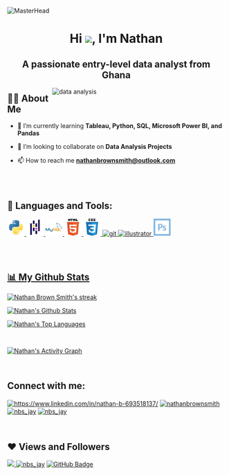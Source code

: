 ![MasterHead](https://miro.medium.com/max/1400/1*8tBvCjiZgM8g415xCqwswQ.gif)
<h1 align="center">Hi <img src="https://raw.githubusercontent.com/MartinHeinz/MartinHeinz/master/wave.gif" width="30px">, I'm Nathan</h1>
<h2 align="center">A passionate entry-level data analyst from Ghana</h2>
<img align="right" alt="data analysis" width="400" src="https://149695847.v2.pressablecdn.com/wp-content/uploads/2018/12/developer-dribbble.gif">


## 🙋‍♂️ About Me

- 🌱 I’m currently learning **Tableau, Python, SQL, Microsoft Power BI, and Pandas**

- 👯 I’m looking to collaborate on **Data Analysis Projects**

- 📫 How to reach me **nathanbrownsmith@outlook.com**

<br/>
<br/>

## 🚀 Languages and Tools:

<p align="left">
    </a> <a href="https://www.python.org" target="_blank" rel="noreferrer"> <img src="https://raw.githubusercontent.com/devicons/devicon/master/icons/python/python-original.svg" alt="python" width="40" height="40"/> </a> 
    <a href="https://pandas.pydata.org/" target="_blank" rel="noreferrer"> <img src="https://raw.githubusercontent.com/devicons/devicon/2ae2a900d2f041da66e950e4d48052658d850630/icons/pandas/pandas-original.svg" alt="pandas" width="40" height="40"/> </a>
    <a href="https://www.mysql.com/" target="_blank" rel="noreferrer"> <img src="https://raw.githubusercontent.com/devicons/devicon/master/icons/mysql/mysql-original-wordmark.svg" alt="mysql" width="40" height="40"/> </a>
    <a href="https://www.w3.org/html/" target="_blank" rel="noreferrer"> <img src="https://raw.githubusercontent.com/devicons/devicon/master/icons/html5/html5-original-wordmark.svg" alt="html5" width="40" height="40"/> </a>
    <a href="https://www.w3schools.com/css/" target="_blank" rel="noreferrer"> <img src="https://raw.githubusercontent.com/devicons/devicon/master/icons/css3/css3-original-wordmark.svg" alt="css3" width="40" height="40"/> </a>
    <a href="https://git-scm.com/" target="_blank" rel="noreferrer"> <img src="https://www.vectorlogo.zone/logos/git-scm/git-scm-icon.svg" alt="git" width="40" height="40"/> </a>
    <a href="https://www.adobe.com/in/products/illustrator.html" target="_blank" rel="noreferrer"> <img src="https://www.vectorlogo.zone/logos/adobe_illustrator/adobe_illustrator-icon.svg" alt="illustrator" width="40" height="40"/> </a>
    <a href="https://www.photoshop.com/en" target="_blank" rel="noreferrer"> <img src="https://raw.githubusercontent.com/devicons/devicon/master/icons/photoshop/photoshop-line.svg" alt="photoshop" width="40" height="40"/>
</p>

<br/>
<br/>

## 📊 My Github Stats

<p>
    <a href="https://github.com/nbsjay/github-readme-streak-stats" align="left">
        <img title="🔥 Get streak stats for your profile at git.io/streak-stats" alt="Nathan Brown Smith's streak" src="https://github-readme-streak-stats.herokuapp.com/?user=nbsjay&theme=black-ice&hide_border=true&stroke=0000&background=060A0CD0"/>
    </a>
</p>
</p>
    <a href="https://github.com/nbsjay/github-readme-stats" align="left"><img alt="Nathan's Github Stats" src="https://github-readme-stats.vercel.app/api?username=nbsjay&show_icons=true&count_private=true&theme=react&hide_border=true&bg_color=0D1117"/>
    </a>
</p>
<p>
    <a href="https://github.com/nbsjay/github-readme-stats"><img alt="Nathan's Top Languages" src="https://github-readme-stats.vercel.app/api/top-langs/?username=nbsjay&langs_count=8&count_private=true&layout=compact&theme=react&hide_border=true&bg_color=0D1117" />
    </a>
</p>

<!-- <b>Please Note:</b> Top languages is only a metric of the languages my public code consists of and doesn't reflect my experience or skill level. -->

<br/>

<a href="https://github.com/nbsjay/github-readme-activity-graph"><img alt="Nathan's Activity Graph" src="https://activity-graph.herokuapp.com/graph?username=nbsjay&bg_color=0D1117&color=5BCDEC&line=5BCDEC&point=FFFFFF&hide_border=true" />
</a>

<br/>

## Connect with me:
<p align="left">

<a href="https://linkedin.com/in/https://www.linkedin.com/in/nathan-b-693518137/" target="blank"><img align="center" src="https://raw.githubusercontent.com/rahuldkjain/github-profile-readme-generator/master/src/images/icons/Social/linked-in-alt.svg" alt="https://www.linkedin.com/in/nathan-b-693518137/" height="30" width="40" /></a>
<a href="https://kaggle.com/nathanbrownsmith" target="blank"><img align="center" src="https://raw.githubusercontent.com/rahuldkjain/github-profile-readme-generator/master/src/images/icons/Social/kaggle.svg" alt="nathanbrownsmith" height="30" width="40" /></a>
<a href="https://instagram.com/nbs_jay" target="blank"><img align="center" src="https://raw.githubusercontent.com/rahuldkjain/github-profile-readme-generator/master/src/images/icons/Social/instagram.svg" alt="nbs_jay" height="30" width="40" /></a>
<a href="https://twitter.com/nbs_jay" target="blank"><img align="center" src="https://raw.githubusercontent.com/rahuldkjain/github-profile-readme-generator/master/src/images/icons/Social/twitter.svg" alt="nbs_jay" height="30" width="40" /></a>

</p>

<br/>

## ❤ Views and Followers
<a href="https://github.com/Meghna-DAS/github-profile-views-counter">
    <img src="https://komarev.com/ghpvc/?username=nbsjay">
</a>
<a href="https://twitter.com/nbs_jay" target="blank"><img src="https://img.shields.io/twitter/follow/nbs_jay?logo=twitter&style=for-the-badge" alt="nbs_jay" /></a>
<a href="https://github.com/nbsjay?tab=followers"><img src="https://img.shields.io/github/followers/nbsjay?label=Followers&style=social" alt="GitHub Badge"></a>
